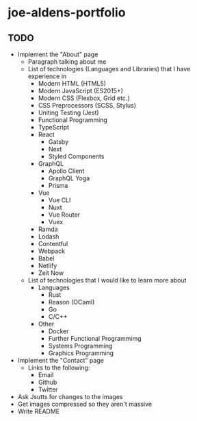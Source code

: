 # joe-aldens-portfolio

## TODO

- Implement the "About" page
  - Paragraph talking about me
  - List of technologies (Languages and Libraries) that I have experience in
    - Modern HTML (HTML5)
    - Modern JavaScript (ES2015+)
    - Modern CSS (Flexbox, Grid etc.)
    - CSS Preprocessors (SCSS, Stylus)
    - Uniting Testing (Jest)
    - Functional Programming
    - TypeScript
    - React
      - Gatsby
      - Next
      - Styled Components
    - GraphQL
      - Apollo Client
      - GraphQL Yoga
      - Prisma
    - Vue
      - Vue CLI
      - Nuxt
      - Vue Router
      - Vuex
    - Ramda
    - Lodash
    - Contentful
    - Webpack
    - Babel
    - Netlify
    - Zeit Now
  - List of technologies that I would like to learn more about
    - Languages
      - Rust
      - Reason (OCaml)
      - Go
      - C/C++
    - Other
      - Docker
      - Further Functional Programmimg
      - Systems Programming
      - Graphics Programming
- Implement the "Contact" page
  - Links to the following:
    - Email
    - Github
    - Twitter
- Ask Jsutts for changes to the images
- Get images compressed so they aren't massive
- Write README
